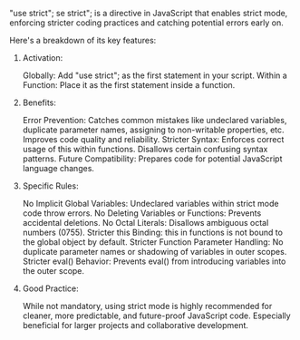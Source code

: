 "use strict";
se strict"; is a directive in JavaScript that enables strict mode, enforcing stricter coding practices and catching potential errors early on.

Here's a breakdown of its key features:

1. Activation:

    Globally: Add "use strict"; as the first statement in your script.
    Within a Function: Place it as the first statement inside a function.

2. Benefits:

    Error Prevention:
        Catches common mistakes like undeclared variables, duplicate parameter names, assigning to non-writable properties, etc.
        Improves code quality and reliability.
    Stricter Syntax:
        Enforces correct usage of this within functions.
        Disallows certain confusing syntax patterns.
    Future Compatibility:
        Prepares code for potential JavaScript language changes.

3. Specific Rules:

    No Implicit Global Variables: Undeclared variables within strict mode code throw errors.
    No Deleting Variables or Functions: Prevents accidental deletions.
    No Octal Literals: Disallows ambiguous octal numbers (0755).
    Stricter this Binding: this in functions is not bound to the global object by default.
    Stricter Function Parameter Handling: No duplicate parameter names or shadowing of variables in outer scopes.
    Stricter eval() Behavior: Prevents eval() from introducing variables into the outer scope.

4. Good Practice:

    While not mandatory, using strict mode is highly recommended for cleaner, more predictable, and future-proof JavaScript code.
    Especially beneficial for larger projects and collaborative development.





